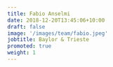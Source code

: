 ```yaml
---
title: Fabio Anselmi
date: 2018-12-20T13:45:06+10:00
draft: false
image: '/images/team/fabio.jpeg'
jobtitle: Baylor & Trieste
promoted: true
weight: 1
---
```


